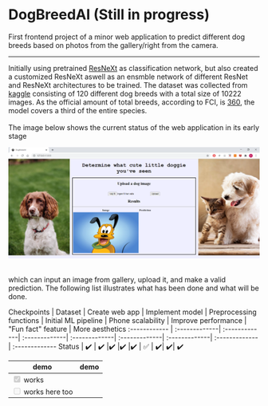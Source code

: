 # DogBreedAI (Still in progress)
First frontend project of a minor web application to predict different dog breeds based on photos from the gallery/right from the camera. 

<hr>

Initially using pretrained [ResNeXt](https://arxiv.org/abs/1611.05431) as classification network, but also created a customized ResNeXt aswell as an ensmble network of different ResNet and ResNeXt architectures to be trained. The dataset was collected from [kaggle](https://www.kaggle.com/c/dog-breed-identification/data) consisting of 120 different dog breeds with a total size of 10222 images. As the official amount of total breeds, according to FCI, is [360](https://www.psychologytoday.com/us/blog/canine-corner/201305/how-many-breeds-dogs-are-there-in-the-world), the model covers a third of the entire species.
<br>
<br>
The image below shows the current status of the web application in its early stage

![Current status](https://github.com/olof98johansson/DogBreedAI/blob/main/status/first.PNG?raw=true)

<br>
which can input an image from gallery, upload it, and make a valid prediction. The following list illustrates what has been done and what will be done.

Checkpoints | Dataset | Create web app | Implement model | Preprocessing functions | Initial ML pipeline | Phone scalability | Improve performance | "Fun fact" feature | More aesthetics
:------------ | :-------------| :-------------| :-------------| :-------------| :-------------| :-------------| :-------------| :-------------
Status | :heavy_check_mark: | :heavy_check_mark: |:heavy_check_mark: |:heavy_check_mark: |:heavy_check_mark: | :white_check_mark: | :heavy_check_mark:| :heavy_check_mark:| :heavy_check_mark:



| demo                                              | demo |
| ------------------------------------------------- | ---- |
| <input type="checkbox" disabled checked /> works  |      |
| <input type="checkbox" disabled /> works here too |      |
